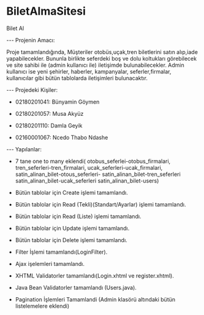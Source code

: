 # BiletAlmaSitesi
Bilet Al


--- Projenin Amacı:

Proje tamamlandığında, Müşteriler otobüs,uçak,tren biletlerini satın alıp,iade yapabilecekler. Bununla birlikte 
seferdeki boş ve dolu koltukları görebilecek ve site sahibi ile (admin kullanıcı ile) iletişimde bulunabilecekler. 
Admin kullanıcı ise yeni şehirler, haberler, kampanyalar, seferler,firmalar, kullanıcılar gibi bütün tablolarda iletişimleri 
bulunacaktır.


--- Projedeki Kişiler:

- 02180201041: Bünyamin Göymen

- 02180201057: Musa Akyüz

- 02180201110: Damla Geyik

- 02160001067: Ncedo Thabo Ndashe

--- Yapılanlar:

- 7 tane one to many eklendi( otobus_seferlei-otobus_firmalari, tren_seferleri-tren_firmalari, ucak_seferleri-ucak_firmalari, satin_alinan_bilet-otous_seferleri- satin_alinan_bilet-tren_seferleri satin_alinan_bilet-ucak_seferleri satin_alinan_bilet-users)

- Bütün tablolar için Create işlemi tamamlandı.

- Bütün tablolar için Read (Tekli)(Standart/Ayarlar) işlemi tamamlandı.

- Bütün tablolar için Read (Liste) işlemi tamamlandı.

- Bütün tablolar için Update işlemi tamamlandı.

- Bütün tablolar için Delete işlemi tamamlandı.

- Filter İşlemi tamamlandı(LoginFilter).

- Ajax işelemleri tamamlandı.

- XHTML Validatorler tamamlandı(Login.xhtml ve register.xhtml).

- Java Bean Validatorler tamamlandı (Users.java).

- Pagination İşlemleri Tamamlandi (Admin klasörü altındaki bütün listelemelere eklendi)


